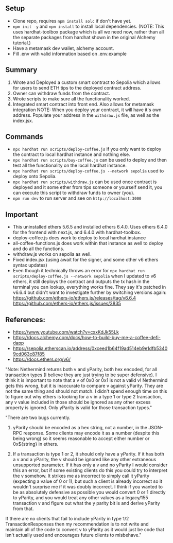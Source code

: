 ## Setup
- Clone repo, requires `npm install solc` if don't have yet.
- `npm init -y` and `npm install` to install local dependencies. (NOTE: This uses hardhat-toolbox package which is all we need now, rather than all the separate packages from hardhat shown in the original Alchemy tutorial.)
- Have a metamask dev wallet, alchemy account.
- Fill .env with valid information based on .env.example


## Summary
1. Wrote and Deployed a custom smart contract to Sepolia which allows for users to send ETH tips to the deployed contract address.
2. Owner can withdraw funds from the contract.
3. Wrote scripts to make sure all the functionality worked.
4. Integrated smart contract into front end. Also allows for metamask integration
NOTE: When you deploy your contract, it will have it's own address. Populate your address in the `withdraw.js` file, as well as the index.jsx.

## Commands
- `npx hardhat run scripts/deploy-coffee.js` if you only want to deploy the contract to local hardhat instance and nothing else.
- `npx hardhat run scripts/buy-coffee.js` can be used to deploy and then test all the functionality on the local hardhat instance. 
- `npx hardhat run scripts/deploy-coffee.js --network sepolia` used to deploy onto Sepolia.
- `npx hardhat run scripts/withdraw.js` can be used once contract is deployed and it some ether from tips someone or yourself send it, you can execute this script to withdraw funds to owner (you). 
- `npm run dev` to run server and see on `http://localhost:3000`

## Important
- This uninstalled ethers 5.6.5 and installed ethers 6.4.0. Uses ethers 6.4.0 for the frontend with next.js, and 6.4.0 with hardhat-toolbox.
- deploy-coffee.js does work to deploy to local hardhat instance
- all-coffee-functions.js does work within that instance as well to deploy and do all the functions.
- withdraw.js works on sepolia as well.
- Fixed index.jsx (using await for the signer, and some other v6 ethers syntax updates)
- Even though it technically throws an error for `npx hardhat run scripts/deploy-coffee.js --network sepolia` when I updated to v6 ethers, it still deploys the contract and outputs the tx hash in the terminal you can lookup, everything works fine. They say it's patched in v6.6.4 but didn't want to investigate further by switching versions again: https://github.com/ethers-io/ethers.js/releases/tag/v6.6.4
https://github.com/ethers-io/ethers.js/issues/3835

## References:
- https://www.youtube.com/watch?v=cxxKdJk55Lk
- https://docs.alchemy.com/docs/how-to-build-buy-me-a-coffee-defi-dapp
- https://sepolia.etherscan.io/address/0xceed1b64f19ad514eb9e1dfb53409cd063c87f85
- https://docs.ethers.org/v6/




"Note: Nethermind returns both v and yParity, both hex encoded, for all transaction types (I believe they are just trying to be super defensive). I think it is important to note that a v of 0x0 or 0x1 is not a valid v! Nethermind gets this wrong, but it is inaccurate to compare v against yParity. They are not the same thing and should not match. I didn't spend enough time on this to figure out why ethers is looking for a v in a type 1 or type 2 transaction, any v value included in those should be ignored as any other excess property is ignored. Only yParity is valid for those transaction types."

"There are two bugs currently.

1. yParity should be encoded as a hex string, not a number, in the JSON-RPC response. Some clients may encode it as a number (despite this being wrong) so it seems reasonable to accept either number or 0x${string} in ethers.

2. If a transaction is type 1 or 2, it should only have a yParity. If it has both a v and a yParity, the v should be ignored like any other extraneous unsupported parameter. If it has only a v and no yParity I would consider this an error, but if some existing clients do this you could try to interpret the v somehow. It strikes me as incorrect to simply call it yParity (expecting a value of 0 or 1), but such a client is already incorrect so it wouldn't surprise me if it was doubly incorrect. I think if you wanted to be as absolutely defensive as possible you would convert 0 or 1 directly to yParity, and you would treat any other values as a legacy/155 transaction v and figure out what the y parity bit is and derive yParity from that.

If there are no clients that fail to include yParity in type 1/2 TransactionResponses then my recommendation is to not write and maintain all of the code to convert v to yParity as it would just be code that isn't actually used and encourages future clients to misbehave."